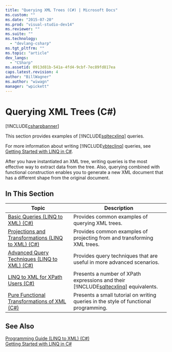 ```yaml
---
title: "Querying XML Trees (C#) | Microsoft Docs"
ms.custom: ""
ms.date: "2015-07-20"
ms.prod: "visual-studio-dev14"
ms.reviewer: ""
ms.suite: ""
ms.technology: 
  - "devlang-csharp"
ms.tgt_pltfrm: ""
ms.topic: "article"
dev_langs: 
  - "CSharp"
ms.assetid: 0913d81b-541a-4fd4-9cbf-7ec89fd817ea
caps.latest.revision: 4
author: "BillWagner"
ms.author: "wiwagn"
manager: "wpickett"
---
```

# Querying XML Trees (C#)
[!INCLUDE[csharpbanner](../../../../includes/csharpbanner.md)]

This section provides examples of [!INCLUDE[sqltecxlinq](../../../../includes/sqltecxlinq-md.md)] queries.  
  
 For more information about writing [!INCLUDE[vbteclinq](../../../../includes/vbteclinq-md.md)] queries, see [Getting Started with LINQ in C#](../../../../csharp/programming-guide/concepts/linq/getting-started-with-linq.md).  
  
 After you have instantiated an XML tree, writing queries is the most effective way to extract data from the tree. Also, querying combined with functional construction enables you to generate a new XML document that has a different shape from the original document.  
  
## In This Section  
  
|Topic|Description|  
|-----------|-----------------|  
|[Basic Queries (LINQ to XML) (C#)](../../../../csharp/programming-guide/concepts/linq/basic-queries-linq-to-xml.md)|Provides common examples of querying XML trees.|  
|[Projections and Transformations (LINQ to XML) (C#)](../../../../csharp/programming-guide/concepts/linq/projections-and-transformations-linq-to-xml.md)|Provides common examples of projecting from and transforming XML trees.|  
|[Advanced Query Techniques (LINQ to XML) (C#)](../../../../csharp/programming-guide/concepts/linq/advanced-query-techniques-linq-to-xml.md)|Provides query techniques that are useful in more advanced scenarios.|  
|[LINQ to XML for XPath Users (C#)](../../../../csharp/programming-guide/concepts/linq/linq-to-xml-for-xpath-users.md)|Presents a number of XPath expressions and their [!INCLUDE[sqltecxlinq](../../../../includes/sqltecxlinq-md.md)] equivalents.|  
|[Pure Functional Transformations of XML (C#)](../../../../csharp/programming-guide/concepts/linq/pure-functional-transformations-of-xml.md)|Presents a small tutorial on writing queries in the style of functional programming.|  
  
## See Also  
 [Programming Guide (LINQ to XML) (C#)](../../../../csharp/programming-guide/concepts/linq/programming-guide-linq-to-xml.md)   
 [Getting Started with LINQ in C#](../../../../csharp/programming-guide/concepts/linq/getting-started-with-linq.md)